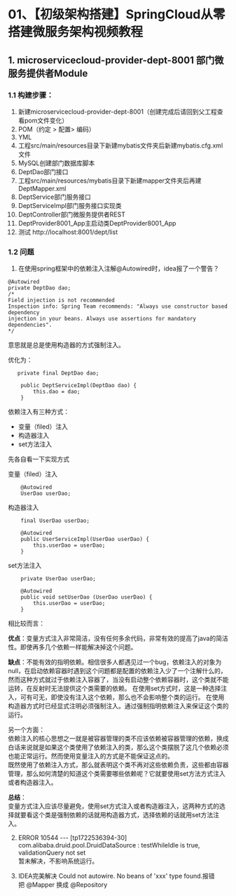 # 01、【初级架构搭建】SpringCloud从零搭建微服务架构视频教程

## 1. microservicecloud-provider-dept-8001 部门微服务提供者Module

### 1.1 构建步骤：   
1. 新建microservicecloud-provider-dept-8001（创建完成后请回到父工程查看pom文件变化）   
2. POM（约定 > 配置> 编码）   
3. YML   
4. 工程src/main/resources目录下新建mybatis文件夹后新建mybatis.cfg.xml文件   
5. MySQL创建部门数据库脚本   
6. DeptDao部门接口   
7. 工程src/main/resources/mybatis目录下新建mapper文件夹后再建DeptMapper.xml   
8. DeptService部门服务接口   
9. DeptServiceImpl部门服务接口实现类   
10. DeptController部门微服务提供者REST   
11. DeptProvider8001_App主启动类DeptProvider8001_App   
12. 测试 http://localhost:8001/dept/list


### 1.2 问题   
1. 在使用spring框架中的依赖注入注解@Autowired时，idea报了一个警告？   

```
@Autowired
private DeptDao dao;
/*
Field injection is not recommended
Inspection info: Spring Team recommends: "Always use constructor based dependency
injection in your beans. Always use assertions for mandatory dependencies".
*/
```

意思就是总是使用构造器的方式强制注入。

优化为：   
```
   private final DeptDao dao;

    public DeptServiceImpl(DeptDao dao) {
        this.dao = dao;
    }
```


依赖注入有三种方式：

* 变量（filed）注入
* 构造器注入
* set方法注入

先各自看一下实现方式   

变量（filed）注入   
```
    @Autowired
    UserDao userDao;
```

构造器注入   
```
    final UserDao userDao;

    @Autowired
    public UserServiceImpl(UserDao userDao) {
        this.userDao = userDao;
    }
 ```
 
set方法注入
```
    private UserDao userDao;

    @Autowired
    public void setUserDao (UserDao userDao) {
        this.userDao = userDao;
    }
```

相比较而言：   

**优点**：变量方式注入非常简洁，没有任何多余代码，非常有效的提高了java的简洁性。即使再多几个依赖一样能解决掉这个问题。

**缺点**：不能有效的指明依赖。相信很多人都遇见过一个bug，依赖注入的对象为null，在启动依赖容器时遇到这个问题都是配置的依赖注入少了一个注解什么的，然而这种方式就过于依赖注入容器了，当没有启动整个依赖容器时，这个类就不能运转，在反射时无法提供这个类需要的依赖。
在使用set方式时，这是一种选择注入，可有可无，即使没有注入这个依赖，那么也不会影响整个类的运行。
在使用构造器方式时已经显式注明必须强制注入。通过强制指明依赖注入来保证这个类的运行。

另一个方面：   
依赖注入的核心思想之一就是被容器管理的类不应该依赖被容器管理的依赖，换成白话来说就是如果这个类使用了依赖注入的类，那么这个类摆脱了这几个依赖必须也能正常运行。然而使用变量注入的方式是不能保证这点的。   
既然使用了依赖注入方式，那么就表明这个类不再对这些依赖负责，这些都由容器管理，那么如何清楚的知道这个类需要哪些依赖呢？它就要使用set方法方式注入或者构造器注入。

**总结**：   
变量方式注入应该尽量避免，使用set方式注入或者构造器注入，这两种方式的选择就要看这个类是强制依赖的话就用构造器方式，选择依赖的话就用set方法注入。



2. ERROR 10544 --- [tp1722536394-30] com.alibaba.druid.pool.DruidDataSource   : testWhileIdle is true, validationQuery not set      
暂未解决，不影响系统运行。


3. IDEA完美解决 Could not autowire. No beans of 'xxx' type found.报错   
把 @Mapper 换成 @Repository













